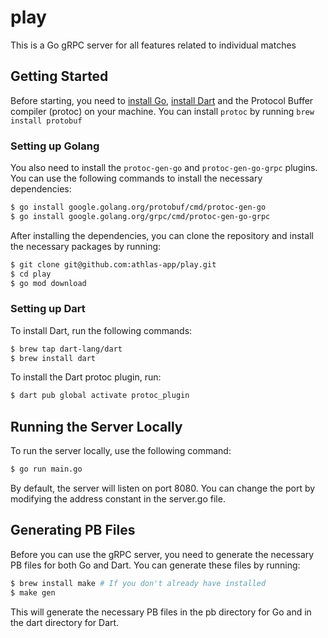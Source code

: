 # play

This is a Go gRPC server for all features related to individual matches

## Getting Started

Before starting, you need to [install Go]("https://www.github.com/athlas-app"), [install Dart]("https://www.github.com/athlas-app") and the Protocol Buffer compiler (protoc) on your machine.
You can install `protoc` by running `brew install protobuf`

### Setting up Golang

You also need to install the `protoc-gen-go` and `protoc-gen-go-grpc` plugins. You can use the following commands to install the necessary dependencies:

```bash
$ go install google.golang.org/protobuf/cmd/protoc-gen-go
$ go install google.golang.org/grpc/cmd/protoc-gen-go-grpc
```

After installing the dependencies, you can clone the repository and install the necessary packages by running:

```bash
$ git clone git@github.com:athlas-app/play.git
$ cd play
$ go mod download
```

### Setting up Dart

To install Dart, run the following commands:

```bash
$ brew tap dart-lang/dart
$ brew install dart
```

To install the Dart protoc plugin, run:

```bash
$ dart pub global activate protoc_plugin
```

## Running the Server Locally

To run the server locally, use the following command:

```bash
$ go run main.go
```

By default, the server will listen on port 8080. You can change the port by modifying the address constant in the server.go file.

## Generating PB Files

Before you can use the gRPC server, you need to generate the necessary PB files for both Go and Dart. You can generate these files by running:

```bash
$ brew install make # If you don't already have installed
$ make gen
```

This will generate the necessary PB files in the pb directory for Go and in the dart directory for Dart.
